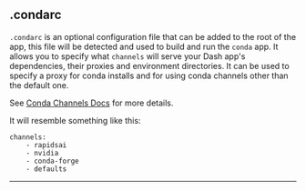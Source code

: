 
## .condarc

`.condarc` is an optional configuration file that can be added to the root of the app, this file will be detected and used to build and run the `conda` app. It allows you to specify what `channels` will
serve your Dash app's dependencies, their proxies and environment directories. It can be used to specify a proxy for conda installs and for using conda channels other than the default one.

See [Conda Channels Docs](https://docs.conda.io/projects/conda/en/latest/user-guide/concepts/channels.html) for more details.

It will resemble something like this:

```
channels:
    - rapidsai
    - nvidia
    - conda-forge
    - defaults                
```

---
